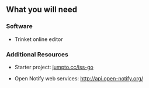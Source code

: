 

## What you will need

### Software

+ Trinket online editor

### Additional Resources

+ Starter project: <a href="http://jumpto.cc/iss-go" target="_blank">jumpto.cc/iss-go</a>
    
+ Open Notify web services: <a href="http://api.open-notify.org/" target="_blank">http://api.open-notify.org/</a>


